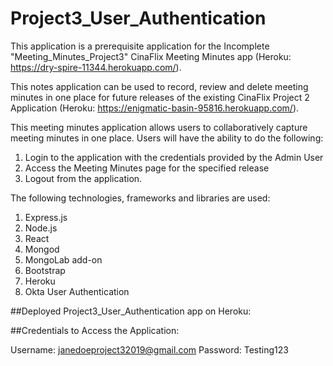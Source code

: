 # Project3_User_Authentication


This application is a prerequisite application for the Incomplete "Meeting_Minutes_Project3" CinaFlix Meeting Minutes app (Heroku: https://dry-spire-11344.herokuapp.com/). 

This notes application can be used to record, review and delete meeting minutes in one place for future releases of the existing CinaFlix Project 2 Application (Heroku: https://enigmatic-basin-95816.herokuapp.com/). 

This meeting minutes application allows users to collaboratively capture meeting minutes in one place. Users will have the ability to do the following:

1. Login to the application with the credentials provided by the Admin User
2. Access the Meeting Minutes page for the specified release 
3. Logout from the application. 

The following technologies, frameworks and libraries are used:
1. Express.js 
2. Node.js
3. React
4. Mongod
5. MongoLab add-on
5. Bootstrap 
6. Heroku
7. Okta User Authentication


##Deployed Project3_User_Authentication app on Heroku:


##Credentials to Access the Application:

Username: janedoeproject32019@gmail.com
Password: Testing123
